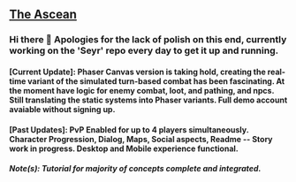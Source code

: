 ## [The Ascean](https://ascea.herokuapp.com/)
### Hi there 👋 Apologies for the lack of polish on this end, currently working on the 'Seyr' repo every day to get it up and running.

#### [Current Update]: Phaser Canvas version is taking hold, creating the real-time variant of the simulated turn-based combat has been fascinating. At the moment have logic for enemy combat, loot, and pathing, and npcs. Still translating the static systems into Phaser variants. Full demo account avaiable without signing up.
#### [Past Updates]: PvP Enabled for up to 4 players simultaneously. Character Progression, Dialog, Maps, Social aspects, Readme -- Story work in progress. Desktop and Mobile experience functional.
##### Note(s): Tutorial for majority of concepts complete and integrated.

<!--
**Daethos/Daethos** is a ✨ _special_ ✨ repository because its `README.md` (this file) appears on your GitHub profile.

Here are some ideas to get you started:

- 🔭 I’m currently working on ...
- 🌱 I’m currently learning ...
- 👯 I’m looking to collaborate on ...
- 🤔 I’m looking for help with ...
- 💬 Ask me about ...
- 📫 How to reach me: ...
- 😄 Pronouns: ...
- ⚡ Fun fact: ...
-->
